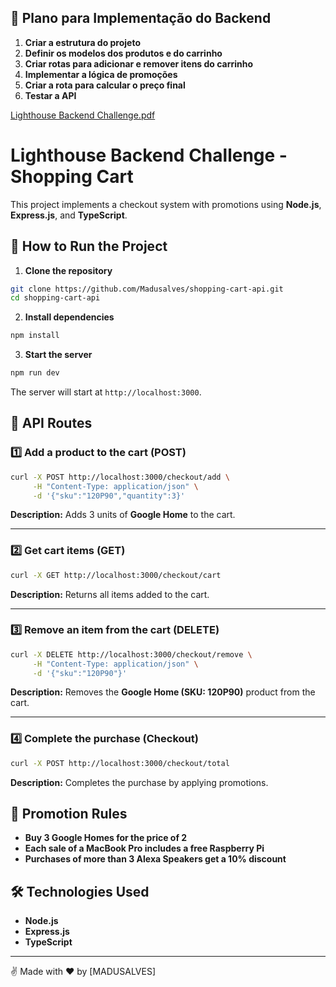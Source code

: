 ## 📌 Plano para Implementação do Backend

1. **Criar a estrutura do projeto**  
2. **Definir os modelos dos produtos e do carrinho**  
3. **Criar rotas para adicionar e remover itens do carrinho**  
4. **Implementar a lógica de promoções**  
5. **Criar a rota para calcular o preço final**  
6. **Testar a API**

[Lighthouse Backend Challenge.pdf](https://github.com/user-attachments/files/18715579/Lighthouse.Backend.Challenge.pdf)
# Lighthouse Backend Challenge - Shopping Cart

This project implements a checkout system with promotions using **Node.js**, **Express.js**, and **TypeScript**.

## 🚀 How to Run the Project

1. **Clone the repository**
```sh
git clone https://github.com/Madusalves/shopping-cart-api.git
cd shopping-cart-api
```

2. **Install dependencies**
```sh
npm install
```

3. **Start the server**
```sh
npm run dev
```

The server will start at `http://localhost:3000`.

## 📌 API Routes

### 1️⃣ Add a product to the cart (POST)
```sh
curl -X POST http://localhost:3000/checkout/add \
     -H "Content-Type: application/json" \
     -d '{"sku":"120P90","quantity":3}'
```
**Description:** Adds 3 units of **Google Home** to the cart.

---

### 2️⃣ Get cart items (GET)
```sh
curl -X GET http://localhost:3000/checkout/cart
```
**Description:** Returns all items added to the cart.

---

### 3️⃣ Remove an item from the cart (DELETE)
```sh
curl -X DELETE http://localhost:3000/checkout/remove \
     -H "Content-Type: application/json" \
     -d '{"sku":"120P90"}'
```
**Description:** Removes the **Google Home (SKU: 120P90)** product from the cart.

---

### 4️⃣ Complete the purchase (Checkout)
```sh
curl -X POST http://localhost:3000/checkout/total
```
**Description:** Completes the purchase by applying promotions.

## 📜 Promotion Rules
- **Buy 3 Google Homes for the price of 2**
- **Each sale of a MacBook Pro includes a free Raspberry Pi**
- **Purchases of more than 3 Alexa Speakers get a 10% discount**

## 🛠 Technologies Used
- **Node.js**
- **Express.js**
- **TypeScript**

---

✌ Made with ❤️ by [MADUSALVES]



